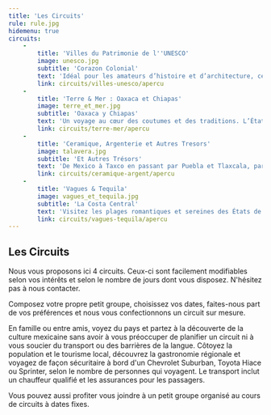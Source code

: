 ```yaml
---
title: 'Les Circuits'
rule: rule.jpg
hidemenu: true
circuits:
    -
        title: 'Villes du Patrimonie de l''UNESCO'
        image: unesco.jpg
        subtitle: 'Corazon Colonial'
        text: 'Idéal pour les amateurs d’histoire et d’architecture, ce circuit vous entraîne dans une fascinante découverte du passé colonial mexicain. Explorez les villes de Mexico, Querétaro, San Miguel de Allende et Guanajuato.'
        link: circuits/villes-unesco/apercu
    -
        title: 'Terre & Mer : Oaxaca et Chiapas'
        image: terre_et_mer.jpg
        subtitle: 'Oaxaca y Chiapas'
        text: 'Un voyage au cœur des coutumes et des traditions. L’État de Oaxaca compte 18 groupes ethniques, chacun possédant sa langue, sa culture et son style de musique. Ici, le folklore se manifeste dans toute son authenticité.'
        link: circuits/terre-mer/apercu
    -
        title: 'Ceramique, Argenterie et Autres Tresors'
        image: talavera.jpg
        subtitle: 'Et Autres Trésors'
        text: 'De Mexico à Taxco en passant par Puebla et Tlaxcala, parcourez le centre du Mexique à la découverte d’incomparables trésors culturels: architecture baroque, céramiques typiques dont certaines recouvrent les maisons, ateliers d’argenterie, pyramides, un univers hors du commun vous attend.'
        link: circuits/ceramique-argent/apercu
    -
        title: 'Vagues & Tequila'
        image: vagues_et_tequila.jpg
        subtitle: 'La Costa Central'
        text: 'Visitez les plages romantiques et sereines des États de Jalisco et de Nayarit, hors de la cohue de la formule « tout inclus ». À quelques kilomètres de Puerto Vallarta, il existe un éventail de petites plages fréquentées davantage par les familles mexicaines que par les touristes étrangers. Vous découvrirez des petits paradis tranquilles bercés par les vagues du Pacifique et vous y serez reçus avec l’hospitalité légendaire des gens de la côte.'
        link: circuits/vagues-tequila/apercu
---
```


## Les Circuits

Nous vous proposons ici 4 circuits. Ceux-ci sont facilement modifiables selon vos intérêts et selon le nombre de jours dont vous disposez. N'hésitez pas à nous contacter.

Composez votre propre petit groupe, choisissez vos dates, faites-nous part de vos préférences et nous vous confectionnons un circuit sur mesure.

En famille ou entre amis, voyez du pays et partez à la découverte de la culture mexicaine sans avoir à vous préoccuper de planifier un circuit ni à vous soucier du transport ou des barrières de la langue. Côtoyez la population et le tourisme local, découvrez la gastronomie régionale et voyagez de façon sécuritaire à bord d'un Chevrolet Suburban, Toyota Hiace ou Sprinter, selon le nombre de personnes qui voyagent. Le transport inclut un chauffeur qualifié et les assurances pour les passagers.

Vous pouvez aussi profiter vous joindre à un petit groupe organisé au cours de circuits à dates fixes.
